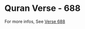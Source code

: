 # Quran Verse - 688 

For more infos, See [Verse 688](https://www.quranbookk.com/quran/search?q=688)